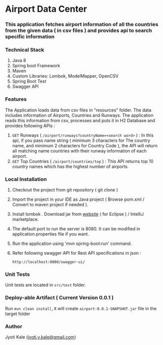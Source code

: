# Airport Data Center

### This application fetches airport information of all the countries from the given data ( in csv files ) and provides api to search specific information ###

### Technical Stack  ###
 1. Java 8
 2. Spring boot Framework
 3. Maven
 4. Custom Libraries: Lombok, ModelMapper, OpenCSV
 5. Spring Boot Test
 6. Swagger API

### Features ###

The Application loads data from csv files in "resources" folder. The data includes information of Airports, Countries and Runways. The application reads this information from csv, processes and puts it in H2 Database and provides following APIs :

1. `GET` Runways ( `/airport/runways?countryName=<search word>` ) : In this api, if you pass name string ( minimum 3 characters for The country name, and minimum 2 characters for Country Code ), the API will return all matching name countries with their runway information of each airport.
2. `GET` Top Countries ( `/airport/countries/top` ) : This API returns top 10 country names which has the highest number of airports.

    
### Local Installation ###

1. Checkout the project from git repository ( git clone <url> )

2. Import the project in your IDE as Java project ( Browse pom.xml / Convert to maven project if needed ).

3. Install lombok . Download jar from [website](https://plugins.jetbrains.com/plugin/6317-lombok) ( for Eclipse ) / IntelliJ marketplace.

4. The default port to run the server is 8080. It can be modified in application.properties file if you want.

5. Run the application using 'mvn spring-boot:run' command.
  
5. Refer following swagger API for Rest API specifications in json :

   ` http://localhost:8080/swagger-ui/ `
   
### Unit Tests 

Unit tests are located in `src/test` folder.
   
### Deploy-able Artifact ( Current Version 0.0.1 )

Run `mvn clean install`, it will create `airport-0.0.1-SNAPSHOT.jar` file in the target folder
   
### Author
 
Jyoti Kale (jyoti.y.kale@gmail.com)
 
 